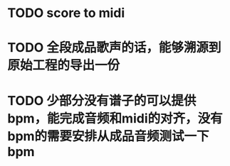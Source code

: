 # TODO score to midi
# TODO 全段成品歌声的话，能够溯源到原始工程的导出一份
# TODO 少部分没有谱子的可以提供bpm，能完成音频和midi的对齐，没有bpm的需要安排从成品音频测试一下bpm
